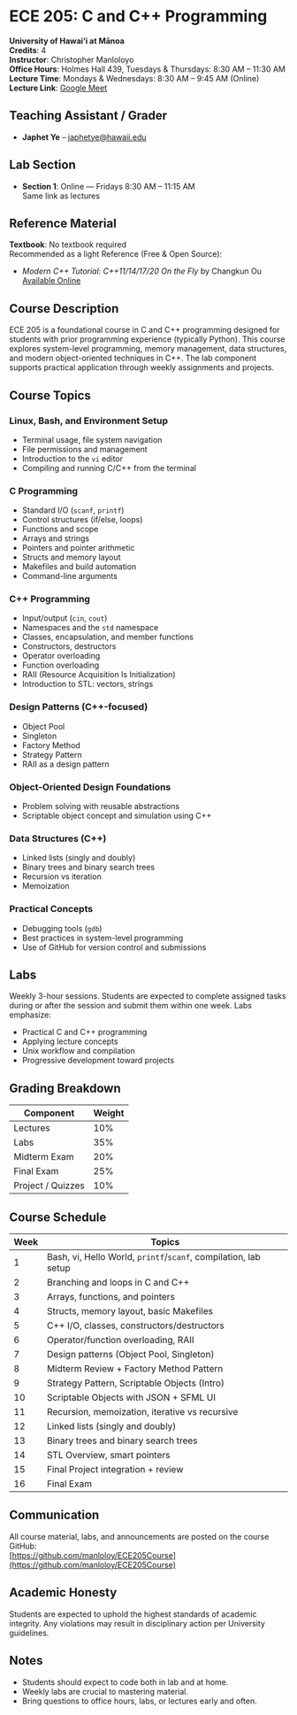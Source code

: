 # ECE 205: C and C++ Programming  
**University of Hawai‘i at Mānoa**  
**Credits**: 4  
**Instructor**: Christopher Manloloyo  
**Office Hours**: Holmes Hall 439, Tuesdays & Thursdays: 8:30 AM – 11:30 AM  
**Lecture Time**: Mondays & Wednesdays: 8:30 AM – 9:45 AM (Online)  
**Lecture Link**: [Google Meet](https://meet.google.com/aqi-fhcd-gvx)  

## Teaching Assistant / Grader  
- **Japhet Ye** – japhetye@hawaii.edu  

## Lab Section  
- **Section 1**: Online — Fridays 8:30 AM – 11:15 AM  
  Same link as lectures

## Reference Material  
**Textbook**: No textbook required  
Recommended as a light Reference (Free & Open Source):  
- *Modern C++ Tutorial: C++11/14/17/20 On the Fly* by Changkun Ou  
  [Available Online](https://changkun.de/modern-cpp/)

## Course Description  
ECE 205 is a foundational course in C and C++ programming designed for students with prior programming experience (typically Python). This course explores system-level programming, memory management, data structures, and modern object-oriented techniques in C++. The lab component supports practical application through weekly assignments and projects.

## Course Topics

### Linux, Bash, and Environment Setup
- Terminal usage, file system navigation
- File permissions and management
- Introduction to the `vi` editor
- Compiling and running C/C++ from the terminal

### C Programming
- Standard I/O (`scanf`, `printf`)
- Control structures (if/else, loops)
- Functions and scope
- Arrays and strings
- Pointers and pointer arithmetic
- Structs and memory layout
- Makefiles and build automation
- Command-line arguments

### C++ Programming
- Input/output (`cin`, `cout`)
- Namespaces and the `std` namespace
- Classes, encapsulation, and member functions
- Constructors, destructors
- Operator overloading
- Function overloading
- RAII (Resource Acquisition Is Initialization)
- Introduction to STL: vectors, strings

### Design Patterns (C++-focused)
- Object Pool
- Singleton
- Factory Method
- Strategy Pattern
- RAII as a design pattern

### Object-Oriented Design Foundations
- Problem solving with reusable abstractions
- Scriptable object concept and simulation using C++

### Data Structures (C++)
- Linked lists (singly and doubly)
- Binary trees and binary search trees
- Recursion vs iteration
- Memoization

### Practical Concepts
- Debugging tools (`gdb`)
- Best practices in system-level programming
- Use of GitHub for version control and submissions

## Labs
Weekly 3-hour sessions. Students are expected to complete assigned tasks during or after the session and submit them within one week. Labs emphasize:
- Practical C and C++ programming
- Applying lecture concepts
- Unix workflow and compilation
- Progressive development toward projects

## Grading Breakdown
| Component        | Weight |
|------------------|--------|
| Lectures         | 10%    |
| Labs             | 35%    |
| Midterm Exam     | 20%    |
| Final Exam       | 25%    |
| Project / Quizzes| 10%    |

## Course Schedule
| Week | Topics                                                                 |
|------|------------------------------------------------------------------------|
| 1    | Bash, vi, Hello World, `printf`/`scanf`, compilation, lab setup       |
| 2    | Branching and loops in C and C++                                       |
| 3    | Arrays, functions, and pointers                                        |
| 4    | Structs, memory layout, basic Makefiles                                |
| 5    | C++ I/O, classes, constructors/destructors                             |
| 6    | Operator/function overloading, RAII                                    |
| 7    | Design patterns (Object Pool, Singleton)                               |
| 8    | Midterm Review + Factory Method Pattern                                |
| 9    | Strategy Pattern, Scriptable Objects (Intro)                           |
| 10   | Scriptable Objects with JSON + SFML UI                                 |
| 11   | Recursion, memoization, iterative vs recursive                         |
| 12   | Linked lists (singly and doubly)                                       |
| 13   | Binary trees and binary search trees                                   |
| 14   | STL Overview, smart pointers                                           |
| 15   | Final Project integration + review                                     |
| 16   | Final Exam                                                              |

## Communication
All course material, labs, and announcements are posted on the course GitHub:  
[https://github.com/manloloy/ECE205Course](https://github.com/manloloy/ECE205Course)

## Academic Honesty
Students are expected to uphold the highest standards of academic integrity. Any violations may result in disciplinary action per University guidelines.

## Notes
- Students should expect to code both in lab and at home.
- Weekly labs are crucial to mastering material.
- Bring questions to office hours, labs, or lectures early and often.
